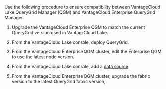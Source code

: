 
Use the following procedure to ensure compatibility between VantageCloud Lake QueryGrid Manager (QGM) and VantageCloud Enterprise QueryGrid Manager.

1.  Upgrade the VantageCloud Enterprise QGM to match the current QueryGrid version used in VantageCloud Lake.

1.  From the VantageCloud Lake console, deploy QueryGrid.

1.  From the VantageCloud Enterprise QGM cluster, edit the Enterprise QGM to use the latest node version.

1.  From the VantageCloud Lake console, add a [data source](znp1640282079399.md).

1.  From the VantageCloud Enterprise QGM cluster, upgrade the fabric version to the latest QueryGrid fabric version,


